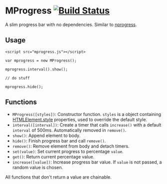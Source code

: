 # MProgress [![Build Status](https://travis-ci.org/jgillich/mprogress.png?branch=master)](https://travis-ci.org/jgillich/mprogress)
A slim progress bar with no dependencies. Similar to [nprogress](https://github.com/rstacruz/nprogress).

## Usage


```
<script src="mprogress.js"></script>
```


```
var mprogress = new MProgress();

mprogress.interval().show();

// do stuff

mprogress.hide();
```
## Functions

* `MProgress([styles])`: Constructor function. `styles` is a object containing [HTMLElement.style](https://developer.mozilla.org/en-US/docs/Web/API/HTMLElement.style) properties, used to override the default style.
* `interval([interval])`: Create a timer that calls `increase()` with a default `interval` of 500ms. Automatically removed in `remove()`.
* `show()`: Append element to body.
* `hide()`: Finish progress bar and call `remove()`.
* `remove()`: Remove element from body and detach timers.
* `set(value)`: Set current progress to percentage `value`.
* `get()`: Return current percentage value.
* `increase([value])`: Increase progress bar value. If `value` is not passed, a random value is chosen.

All functions that don't return a value are chainable.
